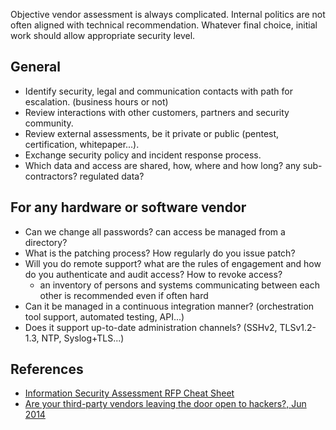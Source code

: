 
Objective vendor assessment is always complicated. Internal politics are not often aligned with technical recommendation.
Whatever final choice, initial work should allow appropriate security level.

## General

* Identify security, legal and communication contacts with path for escalation. (business hours or not)
* Review interactions with other customers, partners and security community.
* Review external assessments, be it private or public (pentest, certification, whitepaper...).
* Exchange security policy and incident response process.
* Which data and access are shared, how, where and how long? any sub-contractors? regulated data?

## For any hardware or software vendor

* Can we change all passwords? can access be managed from a directory?
* What is the patching process? How regularly do you issue patch?
* Will you do remote support? what are the rules of engagement and how do you authenticate and audit access? How to revoke access?
    * an inventory of persons and systems communicating between each other is recommended even if often hard
* Can it be managed in a continuous integration manner? (orchestration tool support, automated testing, API...)
* Does it support up-to-date administration channels? (SSHv2, TLSv1.2-1.3, NTP, Syslog+TLS...)

## References

* [Information Security Assessment RFP Cheat Sheet](https://zeltser.com/security-assessment-rfp-cheat-sheet/)
* [Are your third-party vendors leaving the door open to hackers?, Jun 2014](http://www.net-security.org/article.php?id=2055)

